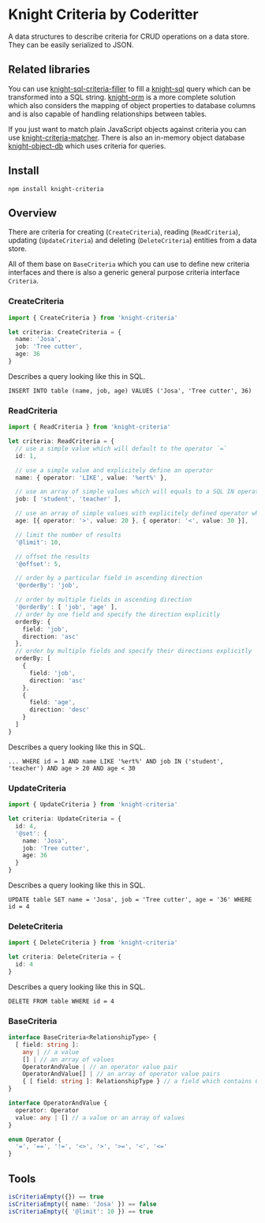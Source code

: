 # Knight Criteria by Coderitter

A data structures to describe criteria for CRUD operations on a data store. They can be easily serialized to JSON.

## Related libraries

You can use [knight-sql-criteria-filler](https://github.com/c0deritter/knight-sql-criteria-filler) to fill a [knight-sql](https://github.com/c0deritter/knight-sql) query which can be transformed into a SQL string. [knight-orm](https://github.com/c0deritter/knight-orm) is a more complete solution which also considers the mapping of object properties to database columns and is also capable of handling relationships between tables.

If you just want to match plain JavaScript objects against criteria you can use [knight-criteria-matcher](https://github.com/c0deritter/knight-criteria-matcher). There is also an in-memory object database [knight-object-db](https://github.com/c0deritter/knight-object-db) which uses criteria for queries.

## Install

`npm install knight-criteria`

## Overview

There are criteria for creating (`CreateCriteria`), reading (`ReadCriteria`), updating (`UpdateCriteria`) and deleting (`DeleteCriteria`) entities from a data store.

All of them base on `BaseCriteria` which you can use to define new criteria interfaces and there is also a generic general purpose criteria interface `Criteria`.

### CreateCriteria

```typescript
import { CreateCriteria } from 'knight-criteria'

let criteria: CreateCriteria = {
  name: 'Josa',
  job: 'Tree cutter',
  age: 36
}
```

Describes a query looking like this in SQL.

```
INSERT INTO table (name, job, age) VALUES ('Josa', 'Tree cutter', 36)
```

### ReadCriteria

```typescript
import { ReadCriteria } from 'knight-criteria'

let criteria: ReadCriteria = {
  // use a simple value which will default to the operator `=`
  id: 1,

  // use a simple value and explicitely define an operator
  name: { operator: 'LIKE', value: '%ert%' },

  // use an array of simple values which will equals to a SQL IN operator
  job: [ 'student', 'teacher' ],

  // use an array of simple values with explicitely defined operator which result them to be AND connected
  age: [{ operator: '>', value: 20 }, { operator: '<', value: 30 }],

  // limit the number of results
  '@limit': 10,

  // offset the results
  '@offset': 5,

  // order by a particular field in ascending direction
  '@orderBy': 'job',

  // order by multiple fields in ascending direction
  '@orderBy': [ 'job', 'age' ],
  // order by one field and specify the direction explicitly
  orderBy: {
    field: 'job',
    direction: 'asc'
  },
  // order by multiple fields and specify their directions explicitly
  orderBy: [
    {
      field: 'job',
      direction: 'asc'
    },
    {
      field: 'age',
      direction: 'desc'
    }
  ]
}  
```

Describes a query looking like this in SQL.

```
... WHERE id = 1 AND name LIKE '%ert%' AND job IN ('student', 'teacher') AND age > 20 AND age < 30
```

### UpdateCriteria

```typescript
import { UpdateCriteria } from 'knight-criteria'

let criteria: UpdateCriteria = {
  id: 4,
  '@set': {
    name: 'Josa',
    job: 'Tree cutter',
    age: 36
  }
}
```

Describes a query looking like this in SQL.

```
UPDATE table SET name = 'Josa', job = 'Tree cutter', age = '36' WHERE id = 4
```

### DeleteCriteria

```typescript
import { DeleteCriteria } from 'knight-criteria'

let criteria: DeleteCriteria = {
  id: 4
}
```

Describes a query looking like this in SQL.

```
DELETE FROM table WHERE id = 4
```

### BaseCriteria

```typescript
interface BaseCriteria<RelationshipType> {
  [ field: string ]:
    any | // a value
    [] | // an array of values
    OperatorAndValue | // an operator value pair
    OperatorAndValue[] | // an array of operator value pairs
    { [ field: string ]: RelationshipType } // a field which contains Criteria and thus is referencing another entity
}

interface OperatorAndValue {
  operator: Operator
  value: any | [] // a value or an array of values
}

enum Operator {
  '=', '==', '!=', '<>', '>', '>=', '<', '<='
}
```

## Tools

```typescript
isCriteriaEmpty({}) == true
isCriteriaEmpty({ name: 'Josa' }) == false
isCriteriaEmpty({ '@limit': 10 }) == true
```